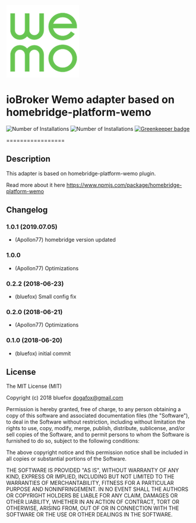 ![Logo](admin/ham-wemo.png)
# ioBroker Wemo adapter based on homebridge-platform-wemo
![Number of Installations](http://iobroker.live/badges/ham-wemo-installed.svg) ![Number of Installations](http://iobroker.live/badges/ham-wemo-stable.svg) 
[![Greenkeeper badge](https://badges.greenkeeper.io/ioBroker/ioBroker.ham-wemo.svg)](https://greenkeeper.io/)

=================

## Description
This adapter is based on homebridge-platform-wemo plugin.

Read more about it here https://www.npmjs.com/package/homebridge-platform-wemo

## Changelog

### 1.0.1 (2019.07.05)
* (Apollon77) homebridge version updated

### 1.0.0
* (Apollon77) Optimizations

### 0.2.2 (2018-06-23)
* (bluefox) Small config fix

### 0.2.0 (2018-06-21)
* (Apollon77) Optimizations

### 0.1.0 (2018-06-20)
* (bluefox) initial commit

## License
The MIT License (MIT)

Copyright (c) 2018 bluefox <dogafox@gmail.com>

Permission is hereby granted, free of charge, to any person obtaining a copy
of this software and associated documentation files (the "Software"), to deal
in the Software without restriction, including without limitation the rights
to use, copy, modify, merge, publish, distribute, sublicense, and/or sell
copies of the Software, and to permit persons to whom the Software is
furnished to do so, subject to the following conditions:

The above copyright notice and this permission notice shall be included in
all copies or substantial portions of the Software.

THE SOFTWARE IS PROVIDED "AS IS", WITHOUT WARRANTY OF ANY KIND, EXPRESS OR
IMPLIED, INCLUDING BUT NOT LIMITED TO THE WARRANTIES OF MERCHANTABILITY,
FITNESS FOR A PARTICULAR PURPOSE AND NONINFRINGEMENT. IN NO EVENT SHALL THE
AUTHORS OR COPYRIGHT HOLDERS BE LIABLE FOR ANY CLAIM, DAMAGES OR OTHER
LIABILITY, WHETHER IN AN ACTION OF CONTRACT, TORT OR OTHERWISE, ARISING FROM,
OUT OF OR IN CONNECTION WITH THE SOFTWARE OR THE USE OR OTHER DEALINGS IN
THE SOFTWARE.
